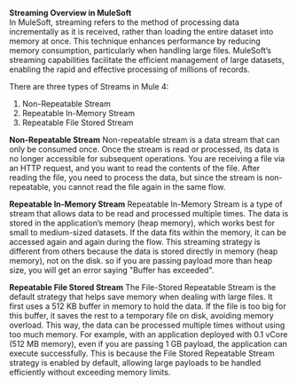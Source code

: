 **Streaming Overview in MuleSoft**    
    In MuleSoft, streaming refers to the method of processing data incrementally as it is received, rather than loading the entire dataset into memory at once. 
    This technique enhances performance by reducing memory consumption, particularly when handling large files. 
    MuleSoft’s streaming capabilities facilitate the efficient management of large datasets, enabling the rapid and effective processing of millions of records.

There are three types of Streams in Mule 4:

 1. Non-Repeatable Stream 
 2. Repeatable In-Memory Stream
 3. Repeatable File Stored Stream


**Non-Repeatable Stream**
  Non-repeatable stream is a data stream that can only be consumed once. Once the stream is read or processed, its data is no longer accessible for subsequent operations.
  You are receiving a file via an HTTP request, and you want to read the contents of the file. After reading the file, you need to process the data, but since the stream is non-repeatable, you cannot read the file again in the same flow.

**Repeatable In-Memory Stream**
  Repeatable In-Memory Stream is a type of stream that allows data to be read and processed multiple times. The data is stored in the application’s memory (heap memory), which works best for small to medium-sized datasets. If the data fits within the memory, it can be accessed again and again during the flow.
  This streaming strategy is different from others because the data is stored directly in memory (heap memory), not on the disk. so if you are passing payload more than heap size, you will get an error saying "Buffer has exceeded".

**Repeatable File Stored Stream**
  The File-Stored Repeatable Stream is the default strategy that helps save memory when dealing with large files. It first uses a 512 KB buffer in memory to hold the data. If the file is too big for this buffer, it saves the rest to a temporary file on disk, avoiding memory overload. This way, the data can be processed multiple times without using too much memory.
  For example, with an application deployed with 0.1 vCore (512 MB memory), even if you are passing 1 GB payload, the application can execute successfully. This is because the File Stored Repeatable Stream strategy is enabled by default, allowing large payloads to be handled efficiently without exceeding memory limits.
